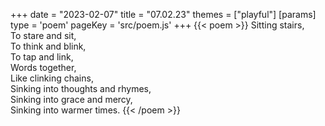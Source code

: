 +++
date = "2023-02-07"
title = "07.02.23"
themes = ["playful"]
[params]
  type = 'poem'
  pageKey = 'src/poem.js'
+++
{{< poem >}}
Sitting stairs,  
To stare and sit,  
To think and blink,  
To tap and link,  
Words together,  
Like clinking chains,  
Sinking into thoughts and rhymes,  
Sinking into grace and mercy,  
Sinking into warmer times.
{{< /poem >}}